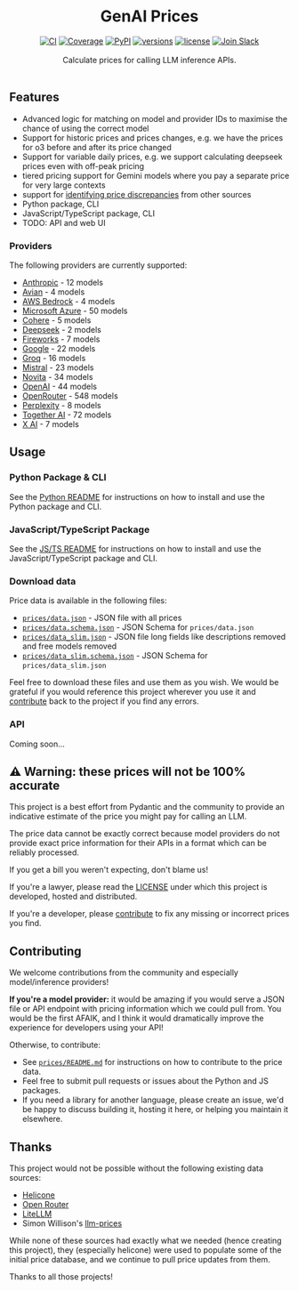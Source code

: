 <div align="center">
  <h1>GenAI Prices</h1>
</div>
<div align="center">
  <a href="https://github.com/pydantic/genai-prices/actions/workflows/ci.yml?query=branch%3Amain"><img src="https://github.com/pydantic/genai-prices/actions/workflows/ci.yml/badge.svg?event=push" alt="CI"></a>
  <a href="https://coverage-badge.samuelcolvin.workers.dev/redirect/pydantic/genai-prices"><img src="https://coverage-badge.samuelcolvin.workers.dev/pydantic/genai-prices.svg" alt="Coverage"></a>
  <a href="https://pypi.python.org/pypi/genai-prices"><img src="https://img.shields.io/pypi/v/genai-prices.svg" alt="PyPI"></a>
  <a href="https://github.com/pydantic/genai-prices"><img src="https://img.shields.io/pypi/pyversions/genai-prices.svg" alt="versions"></a>
  <a href="https://github.com/pydantic/genai-prices/blob/main/LICENSE"><img src="https://img.shields.io/github/license/pydantic/genai-prices.svg" alt="license"></a>
  <a href="https://logfire.pydantic.dev/docs/join-slack/"><img src="https://img.shields.io/badge/Slack-Join%20Slack-4A154B?logo=slack" alt="Join Slack" /></a>
</div>
<br/>
<div align="center">
  Calculate prices for calling LLM inference APIs.
</div>
<br/>

## Features

- Advanced logic for matching on model and provider IDs to maximise the chance of using the correct model
- Support for historic prices and prices changes, e.g. we have the prices for o3 before and after its price changed
- Support for variable daily prices, e.g. we support calculating deepseek prices even with off-peak pricing
- tiered pricing support for Gemini models where you pay a separate price for very large contexts
- support for [identifying price discrepancies](prices/README.md) from other sources
- Python package, CLI
- JavaScript/TypeScript package, CLI
- TODO: API and web UI

### Providers

The following providers are currently supported:

[comment]: <> (providers-start)

- [Anthropic](prices/providers/anthropic.yml) - 12 models
- [Avian](prices/providers/avian.yml) - 4 models
- [AWS Bedrock](prices/providers/aws.yml) - 4 models
- [Microsoft Azure](prices/providers/azure.yml) - 50 models
- [Cohere](prices/providers/cohere.yml) - 5 models
- [Deepseek](prices/providers/deepseek.yml) - 2 models
- [Fireworks](prices/providers/fireworks.yml) - 7 models
- [Google](prices/providers/google.yml) - 22 models
- [Groq](prices/providers/groq.yml) - 16 models
- [Mistral](prices/providers/mistral.yml) - 23 models
- [Novita](prices/providers/novita.yml) - 34 models
- [OpenAI](prices/providers/openai.yml) - 44 models
- [OpenRouter](prices/providers/openrouter.yml) - 548 models
- [Perplexity](prices/providers/perplexity.yml) - 8 models
- [Together AI](prices/providers/together.yml) - 72 models
- [X AI](prices/providers/x_ai.yml) - 7 models

[comment]: <> (providers-end)

## Usage

### Python Package & CLI

See the [Python README](packages/python/README.md) for instructions on how to install and use the Python package and CLI.

### JavaScript/TypeScript Package

See the [JS/TS README](packages/js/README.md) for instructions on how to install and use the JavaScript/TypeScript package and CLI.

### Download data

Price data is available in the following files:

- [`prices/data.json`](prices/data.json) - JSON file with all prices
- [`prices/data.schema.json`](prices/data.schema.json) - JSON Schema for `prices/data.json`
- [`prices/data_slim.json`](prices/data_slim.json) - JSON file long fields like descriptions removed and free models removed
- [`prices/data_slim.schema.json`](prices/data_slim.schema.json) - JSON Schema for `prices/data_slim.json`

Feel free to download these files and use them as you wish. We would be grateful if you would reference this
project wherever you use it and [contribute](#contributing) back to the project if you find any errors.

### API

Coming soon...

<h2 id="warning">⚠️ Warning: these prices will not be 100% accurate</h2>

This project is a best effort from Pydantic and the community to provide an indicative
estimate of the price you might pay for calling an LLM.

The price data cannot be exactly correct because model providers do not provide exact price information for their APIs
in a format which can be reliably processed.

If you get a bill you weren't expecting, don't blame us!

If you're a lawyer, please read the [LICENSE](https://github.com/pydantic/genai-prices/blob/main/LICENSE) under which this project is developed, hosted and distributed.

If you're a developer, please [contribute](#contributing) to fix any missing or incorrect prices you find.

## Contributing

We welcome contributions from the community and especially model/inference providers!

**If you're a model provider:** it would be amazing if you would serve a JSON file or API endpoint with
pricing information which we could pull from. You would be the first AFAIK, and I think it would
dramatically improve the experience for developers using your API!

Otherwise, to contribute:

- See [`prices/README.md`](prices) for instructions on how to contribute to the price data.
- Feel free to submit pull requests or issues about the Python and JS packages.
- If you need a library for another language, please create an issue, we'd be happy to discuss building it, hosting it here,
  or helping you maintain it elsewhere.

## Thanks

This project would not be possible without the following existing data sources:

- [Helicone](https://github.com/Helicone/helicone/tree/main/packages/cost)
- [Open Router](https://openrouter.ai/docs/api-reference/list-available-models)
- [LiteLLM](https://github.com/BerriAI/litellm/blob/main/model_prices_and_context_window.json)
- Simon Willison's [llm-prices](https://github.com/simonw/llm-prices/pull/7)

While none of these sources had exactly what we needed (hence creating this project), they (especially helicone) were used to populate some of the initial price database, and we continue to pull price updates from them.

Thanks to all those projects!

